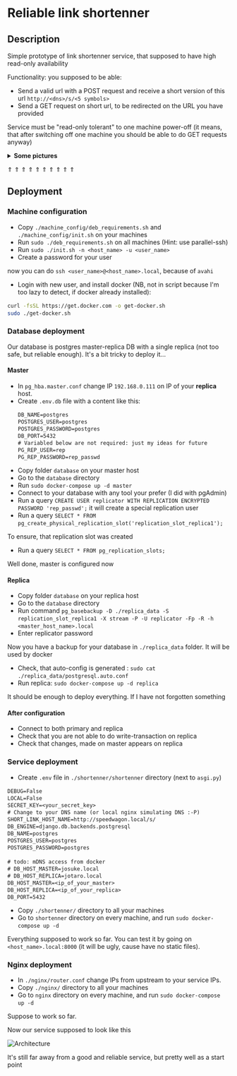 # Reliable link shortenner

## Description

Simple prototype of link shortenner service, that supposed to have high read-only availability

Functionality: you supposed to be able:
- Send a valid url with a POST request and receive a short version of this url `http://<dns>/s/<5 symbols>`
- Send a GET request on short url, to be redirected on the URL you have provided

Service must be "read-only tolerant" to one machine power-off 
(it means, that after switching off one machine you should be able to do GET requests anyway)

<details>
  <summary><strong>Some pictures</strong></summary>

  ![hardware](https://sun9-14.userapi.com/impg/FKI5PJBIaZTtLh9ToEReKZjei_UcgRQhtGfo4Q/27ktKUhreJo.jpg?size=1600x720&quality=96&sign=4fe16b8f191c23882d4f1e16a6e76fd1&type=album)

  ![front](./readme_imgs/img.png)
  ![latency](./readme_imgs/img2.png)
  ![hardware_metrics](./readme_imgs/img3.png)

</details>

⇑ ⇑ ⇑ ⇑ ⇑ ⇑ ⇑ ⇑ ⇑ ⇑ 


## Deployment 

### Machine configuration

- Copy `./machine_config/deb_requirements.sh` and `./machine_config/init.sh` on your machines
- Run `sudo ./deb_requirements.sh` on all machines (Hint: use parallel-ssh)
- Run `sudo ./init.sh -n <host_name> -u <user_name>`
- Create a password for your user

now you can do `ssh <user_name>@<host_name>.local`, because of `avahi`

- Login with new user, and install docker 
  (NB, not in script because I'm too lazy to detect, if docker already installed):
```bash
curl -fsSL https://get.docker.com -o get-docker.sh
sudo ./get-docker.sh 
```

### Database deployment

Our database is postgres master-replica DB with a single replica (not too safe, but reliable enough). 
It's a bit tricky to deploy it...

####  Master
- In `pg_hba.master.conf` change IP `192.168.0.111` on IP of your **replica** host.
- Create `.env.db` file with a content like this:
  ```
  DB_NAME=postgres
  POSTGRES_USER=postgres
  POSTGRES_PASSWORD=postgres
  DB_PORT=5432
  # Variabled below are not required: just my ideas for future
  PG_REP_USER=rep
  PG_REP_PASSWORD=rep_passwd

- Copy folder `database` on your master host
- Go to the `database` directory
- Run `sudo docker-compose up -d master`
- Connect to your database with any tool your prefer (I did with pgAdmin)
- Run a query 
`CREATE USER replicator WITH REPLICATION ENCRYPTED PASSWORD 'rep_passwd';` 
  it will create a special replication user
- Run a query 
`SELECT * FROM pg_create_physical_replication_slot('replication_slot_replica1');`
  
To ensure, that replication slot was created
- Run a query 
`SELECT * FROM pg_replication_slots;`
  
Well done, master is configured now

#### Replica

- Copy folder `database` on your replica host
- Go to the `database` directory
- Run command
`pg_basebackup -D ./replica_data -S replication_slot_replica1 -X stream -P -U replicator -Fp -R -h <master_host_name>.local`
- Enter replicator password

Now you have a backup for your database in `./replica_data` folder. It will be used by docker

- Check, that auto-config is generated : `sudo cat ./replica_data/postgresql.auto.conf`
- Run replica: `sudo docker-compose up -d replica`

It should be enough to deploy everything. If I have not forgotten something

#### After configuration

- Connect to both primary and replica
- Check that you are not able to do write-transaction on replica
- Check that changes, made on master appears on replica

### Service deployment

- Create `.env` file in `./shortenner/shortenner` directory (next to `asgi.py`) 
```
DEBUG=False
LOCAL=False
SECRET_KEY=<your_secret_key>
# Change to your DNS name (or local nginx simulating DNS :-P)
SHORT_LINK_HOST_NAME=http://speedwagon.local/s/
DB_ENGINE=django.db.backends.postgresql
DB_NAME=postgres
POSTGRES_USER=postgres
POSTGRES_PASSWORD=postgres

# todo: mDNS access from docker
# DB_HOST_MASTER=josuke.local
# DB_HOST_REPLICA=jotaro.local
DB_HOST_MASTER=<ip_of_your_master>
DB_HOST_REPLICA=<ip_of_your_replica>
DB_PORT=5432
```
- Copy `./shortenner/` directory to all your machines 
- Go to `shortenner` directory on every machine, and run `sudo docker-compose up -d`

Everything supposed to work so far. You can test it by going on `<host_name>.local:8000` 
(it will be ugly, cause have no static files).

### Nginx deployment

- In `./nginx/router.conf` change IPs from upstream to your service IPs.
- Copy `./nginx/` directory to all your machines 
- Go to `nginx` directory on every machine, and run `sudo docker-compose up -d`

Suppose to work so far. 

Now our service supposed to look like this

![Architecture](./readme_imgs/arch.png)

It's still far away from a good and reliable service, but pretty well as a start point

